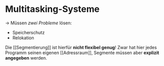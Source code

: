 # Multitasking-Systeme

-> Müssen *zwei Probleme* lösen:

+ Speicherschutz
+ Relokation

Die [[Segmentierung]] ist hierfür **nicht flexibel genug**!
Zwar hat hier jedes Programm seinen eigenen [[Adressraum]], Segmente müssen aber **explizit angegeben** werden.

